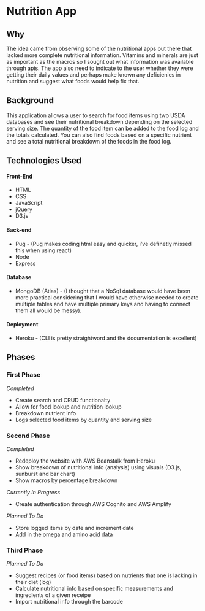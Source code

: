# Nutrition App

## Why
The idea came from observing some of the nutritional apps out there that lacked more complete nutritional information.  Vitamins and minerals are just as important as the macros so I sought out what information was available through apis.  The app also need to indicate to the user whether they were getting their daily values and perhaps make known any deficienies in nutrition and suggest what foods would help fix that.

## Background
This application allows a user to search for food items using two USDA databases and see their nutritional breakdown depending on the selected serving size. The quantity of the food item can be added to the food log and the totals calculated. You can also find foods based on a specific nutrient and see a total nutritional breakdown of the foods in the food log.

## Technologies Used
#### Front-End
* HTML
* CSS
* JavaScript
* jQuery
* D3.js

#### Back-end
* Pug - (Pug makes coding html easy and quicker, i've definetly missed this when using react)
* Node
* Express

#### Database
* MongoDB (Atlas) - (I thought that a NoSql database would have been more practical considering that I would have otherwise needed to create multiple tables and have multiple primary keys and having to connect them all would be messy).

#### Deployment
* Heroku - (CLI is pretty straightword and the documentation is excellent)


## Phases
### First Phase
*Completed*
* Create search and CRUD functionalty
* Allow for food lookup and nutrition lookup
* Breakdown nutrient info
* Logs selected food items by quantity and serving size

### Second Phase
*Completed*
* Redeploy the website with AWS Beanstalk from Heroku
* Show breakdown of nutritional info (analysis) using visuals (D3.js, sunburst and bar chart) 
* Show macros by percentage breakdown

*Currently In Progress*
* Create authentication through AWS Cognito and AWS Amplify

*Planned To Do*
* Store logged items by date and increment date
* Add in the omega and amino acid data

### Third Phase
*Planned To Do*
* Suggest recipes (or food items) based on nutrients that one is lacking in their diet (log)
* Calculate nutritional info based on specific measurements and ingredients of a given receipe 
* Import nutritional info through the barcode